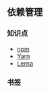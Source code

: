 ## 依赖管理

### 知识点

- [npm](https://www.npmjs.com/)
- [Yarn](https://yarnpkg.com/lang/en/)
- [Lerna](https://github.com/lerna/lerna)

### 书签